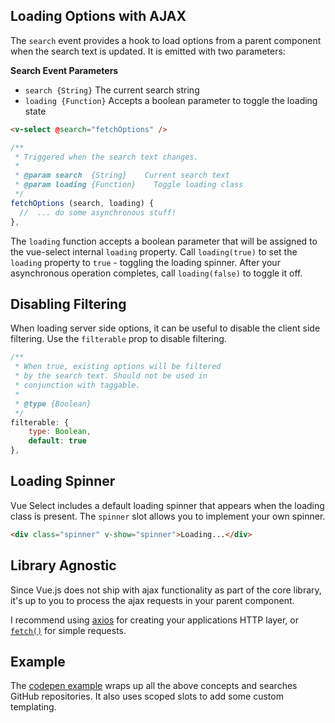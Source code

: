 ## Loading Options with AJAX

The `search` event provides a hook to load options from a parent component 
when the search text is updated. It is emitted with two parameters:
 
**Search Event Parameters**
- `search {String}`     The current search string
- `loading {Function}`  Accepts a boolean parameter to toggle the loading state

```html
<v-select @search="fetchOptions" />
```

```js
/**
 * Triggered when the search text changes.
 *
 * @param search  {String}    Current search text
 * @param loading {Function}	Toggle loading class
 */
fetchOptions (search, loading) {
  //  ... do some asynchronous stuff!  
},
```

The `loading` function accepts a boolean parameter that will be assigned 
to the vue-select internal `loading` property. Call `loading(true)` to set the 
`loading` property to `true` - toggling the loading spinner. After your 
asynchronous operation completes, call `loading(false)` to toggle it off.  

## Disabling Filtering

When loading server side options, it can be useful to disable the 
client side filtering. Use the `filterable` prop to disable filtering.

```js
/**
 * When true, existing options will be filtered
 * by the search text. Should not be used in
 * conjunction with taggable.
 * 
 * @type {Boolean}
 */
filterable: {
	type: Boolean,
	default: true
},
```

## Loading Spinner

Vue Select includes a default loading spinner that appears when the loading class is present. The 
`spinner` slot allows you to implement your own spinner.

```html
<div class="spinner" v-show="spinner">Loading...</div>
```

## Library Agnostic

Since Vue.js does not ship with ajax functionality as part of the core library, it's up to you to 
process the ajax requests in your parent component.

I recommend using [axios](https://github.com/axios/axios) for creating your applications HTTP layer, 
or [`fetch()`](https://github.com/github/fetch) for simple requests.

## Example

The [codepen example](https://codepen.io/sagalbot/pen/POMeOX) wraps up all the above concepts and
searches GitHub repositories. It also uses scoped slots to add some custom templating. 

<CodePen url="POMeOX" height="400"/>
